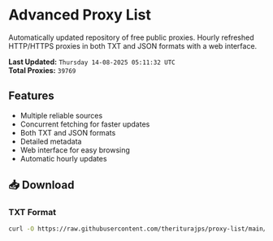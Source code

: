# Advanced Proxy List

Automatically updated repository of free public proxies. Hourly refreshed HTTP/HTTPS proxies in both TXT and JSON formats with a web interface.

**Last Updated:** `Thursday 14-08-2025 05:11:32 UTC`  
**Total Proxies:** `39769`

## Features
- Multiple reliable sources
- Concurrent fetching for faster updates
- Both TXT and JSON formats
- Detailed metadata
- Web interface for easy browsing
- Automatic hourly updates

## 📥 Download

### TXT Format
```bash
curl -O https://raw.githubusercontent.com/theriturajps/proxy-list/main/proxies.txt